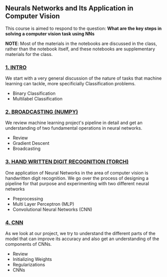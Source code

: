 ## Neurals Networks and Its Application in Computer Vision
This course is aimed to respond to the question: **What are the key steps in solving a computer vision task using NNs**

**NOTE**: Most of the materials in the notebooks are discussed in the class, rather than the notebook itself, and these notebooks are supplementary materials for the class.

### [1. INTRO](https://github.com/Bourn23/CNN_Summer_Class/blob/master/nbs/1.%20Introduction%20to%20Neural%20Networks.ipynb)
We start with a very general discussion of the nature of tasks that machine learning can tackle, more specificially Classification problems.
- Binary Classification
- Multilabel Classification

### [2. BROADCASTING (NUMPY)](https://github.com/Bourn23/CNN_Summer_Class/blob/master/nbs/2.%20Broadcasting.ipynb)
We review machine learning project's pipeline in detail and get an understanding of two fundamental operations in neural networks.
- Review
- Gradient Descent
- Broadcasting

### [3. HAND WRITTEN DIGIT RECOGNITION (TORCH)](https://github.com/Bourn23/CNN_Summer_Class/blob/master/nbs/3.%20HODA%20-%20Digit%20Recognition%20with%20PyTorch.ipynb)
One application of Neural Networks in the area of computer vision is handwritten digit recognition. We go over the process of designing a pipeline for that purpose and experimenting with two different neural networks
- Preprocessing
- Multi Layer Perceptron (MLP)
- Convolutional Neural Networks (CNN)

### [4. CNN](https://github.com/Bourn23/CNN_Summer_Class/blob/master/nbs/4.%20CNN.ipynb)
As we look at our project, we try to understand the different parts of the model that can improve its accuracy and also get an understanding of the components of CNNs.
- Review
- Initializing Weights 
- Regularizations
- CNNs
